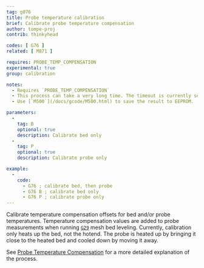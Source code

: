 ```yaml
---
tag: g076
title: Probe temperature calibration
brief: Calibrate probe temperature compensation
author: tompe-proj
contrib: thinkyhead

codes: [ G76 ]
related: [ M871 ]

requires: PROBE_TEMP_COMPENSATION
experimental: true
group: calibration

notes:
  - Requires `PROBE_TEMP_COMPENSATION`
  - This process can take a very long time. The timeout is currently set to 15min to allow the parts to fully heat up and cool down.
  - Use [`M500`](/docs/gcode/M500.html) to save the result to EEPROM.

parameters:
  -
    tag: B
    optional: true
    description: Calibrate bed only
  -
    tag: P
    optional: true
    description: Calibrate probe only

example:
  -
    code:
      - G76 ; calibrate bed, then probe
      - G76 B ; calibrate bed only
      - G76 P ; calibrate probe only
---
```


Calibrate temperature compensation offsets for bed and/or probe temperatures. Temperature compensation values are added to probe measurements when running [`G29`](/docs/gcode/G029.html) mesh bed leveling. Currently, calibration only heats up the bed, not the hotend. The probe is heated up by bringing it close to the heated bed and cooled down by moving it away.

See [Probe Temperature Compensation](/docs/features/probe_temp_compensation.html) for a more detailed explanation of the process.
